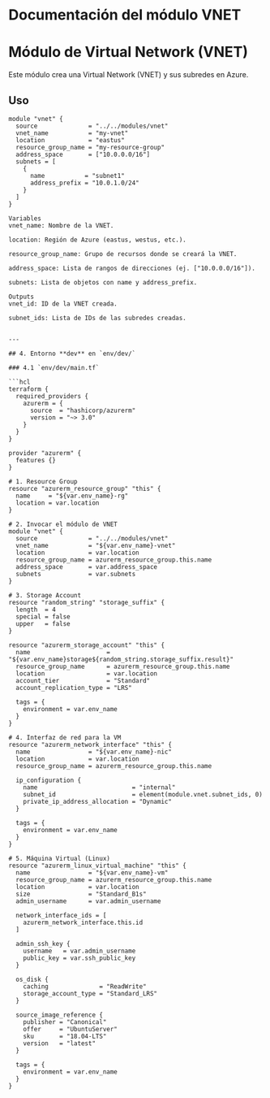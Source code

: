 # Documentación del módulo VNET
# Módulo de Virtual Network (VNET)

Este módulo crea una Virtual Network (VNET) y sus subredes en Azure.

## Uso

```hcl
module "vnet" {
  source              = "../../modules/vnet"
  vnet_name           = "my-vnet"
  location            = "eastus"
  resource_group_name = "my-resource-group"
  address_space       = ["10.0.0.0/16"]
  subnets = [
    {
      name           = "subnet1"
      address_prefix = "10.0.1.0/24"
    }
  ]
}

Variables
vnet_name: Nombre de la VNET.

location: Región de Azure (eastus, westus, etc.).

resource_group_name: Grupo de recursos donde se creará la VNET.

address_space: Lista de rangos de direcciones (ej. ["10.0.0.0/16"]).

subnets: Lista de objetos con name y address_prefix.

Outputs
vnet_id: ID de la VNET creada.

subnet_ids: Lista de IDs de las subredes creadas.


---

## 4. Entorno **dev** en `env/dev/`

### 4.1 `env/dev/main.tf`

```hcl
terraform {
  required_providers {
    azurerm = {
      source  = "hashicorp/azurerm"
      version = "~> 3.0"
    }
  }
}

provider "azurerm" {
  features {}
}

# 1. Resource Group
resource "azurerm_resource_group" "this" {
  name     = "${var.env_name}-rg"
  location = var.location
}

# 2. Invocar el módulo de VNET
module "vnet" {
  source              = "../../modules/vnet"
  vnet_name           = "${var.env_name}-vnet"
  location            = var.location
  resource_group_name = azurerm_resource_group.this.name
  address_space       = var.address_space
  subnets             = var.subnets
}

# 3. Storage Account
resource "random_string" "storage_suffix" {
  length  = 4
  special = false
  upper   = false
}

resource "azurerm_storage_account" "this" {
  name                     = "${var.env_name}storage${random_string.storage_suffix.result}"
  resource_group_name      = azurerm_resource_group.this.name
  location                 = var.location
  account_tier             = "Standard"
  account_replication_type = "LRS"

  tags = {
    environment = var.env_name
  }
}

# 4. Interfaz de red para la VM
resource "azurerm_network_interface" "this" {
  name                = "${var.env_name}-nic"
  location            = var.location
  resource_group_name = azurerm_resource_group.this.name

  ip_configuration {
    name                          = "internal"
    subnet_id                     = element(module.vnet.subnet_ids, 0)
    private_ip_address_allocation = "Dynamic"
  }

  tags = {
    environment = var.env_name
  }
}

# 5. Máquina Virtual (Linux)
resource "azurerm_linux_virtual_machine" "this" {
  name                = "${var.env_name}-vm"
  resource_group_name = azurerm_resource_group.this.name
  location            = var.location
  size                = "Standard_B1s"
  admin_username      = var.admin_username

  network_interface_ids = [
    azurerm_network_interface.this.id
  ]

  admin_ssh_key {
    username   = var.admin_username
    public_key = var.ssh_public_key
  }

  os_disk {
    caching              = "ReadWrite"
    storage_account_type = "Standard_LRS"
  }

  source_image_reference {
    publisher = "Canonical"
    offer     = "UbuntuServer"
    sku       = "18.04-LTS"
    version   = "latest"
  }

  tags = {
    environment = var.env_name
  }
}
